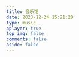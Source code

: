 ```yaml
---
title: 音乐馆
date: 2023-12-24 15:21:20
type: music
aplayer: true
top_img: false
comments: false
aside: false
---
```

